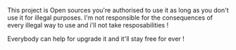 This project is Open sources you're authorised to use it as long as you don't use it for illegal purposes. I'm not responsible for the 
consequences of every illegal way to use and i'll not take resposabilities !

Everybody can help for upgrade it and it'll stay free for ever !
